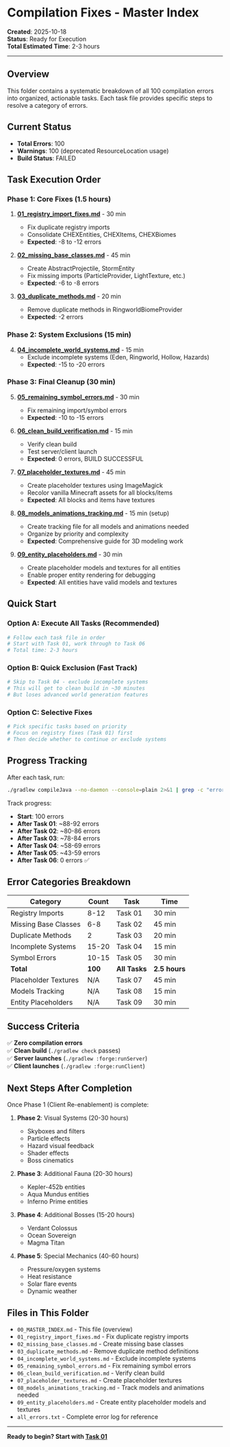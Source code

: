 # Compilation Fixes - Master Index

**Created**: 2025-10-18  
**Status**: Ready for Execution  
**Total Estimated Time**: 2-3 hours

---

## Overview

This folder contains a systematic breakdown of all 100 compilation errors into organized, actionable tasks. Each task file provides specific steps to resolve a category of errors.

## Current Status

- **Total Errors**: 100
- **Warnings**: 100 (deprecated ResourceLocation usage)
- **Build Status**: FAILED

## Task Execution Order

### Phase 1: Core Fixes (1.5 hours)

1. **[01_registry_import_fixes.md](01_registry_import_fixes.md)** - 30 min

   - Fix duplicate registry imports
   - Consolidate CHEXEntities, CHEXItems, CHEXBiomes
   - **Expected**: -8 to -12 errors

2. **[02_missing_base_classes.md](02_missing_base_classes.md)** - 45 min

   - Create AbstractProjectile, StormEntity
   - Fix missing imports (ParticleProvider, LightTexture, etc.)
   - **Expected**: -6 to -8 errors

3. **[03_duplicate_methods.md](03_duplicate_methods.md)** - 20 min
   - Remove duplicate methods in RingworldBiomeProvider
   - **Expected**: -2 errors

### Phase 2: System Exclusions (15 min)

4. **[04_incomplete_world_systems.md](04_incomplete_world_systems.md)** - 15 min
   - Exclude incomplete systems (Eden, Ringworld, Hollow, Hazards)
   - **Expected**: -15 to -20 errors

### Phase 3: Final Cleanup (30 min)

5. **[05_remaining_symbol_errors.md](05_remaining_symbol_errors.md)** - 30 min

   - Fix remaining import/symbol errors
   - **Expected**: -10 to -15 errors

6. **[06_clean_build_verification.md](06_clean_build_verification.md)** - 15 min

   - Verify clean build
   - Test server/client launch
   - **Expected**: 0 errors, BUILD SUCCESSFUL

7. **[07_placeholder_textures.md](07_placeholder_textures.md)** - 45 min

   - Create placeholder textures using ImageMagick
   - Recolor vanilla Minecraft assets for all blocks/items
   - **Expected**: All blocks and items have textures

8. **[08_models_animations_tracking.md](08_models_animations_tracking.md)** - 15 min (setup)

   - Create tracking file for all models and animations needed
   - Organize by priority and complexity
   - **Expected**: Comprehensive guide for 3D modeling work

9. **[09_entity_placeholders.md](09_entity_placeholders.md)** - 30 min
   - Create placeholder models and textures for all entities
   - Enable proper entity rendering for debugging
   - **Expected**: All entities have valid models and textures

## Quick Start

### Option A: Execute All Tasks (Recommended)

```bash
# Follow each task file in order
# Start with Task 01, work through to Task 06
# Total time: 2-3 hours
```

### Option B: Quick Exclusion (Fast Track)

```bash
# Skip to Task 04 - exclude incomplete systems
# This will get to clean build in ~30 minutes
# But loses advanced world generation features
```

### Option C: Selective Fixes

```bash
# Pick specific tasks based on priority
# Focus on registry fixes (Task 01) first
# Then decide whether to continue or exclude systems
```

## Progress Tracking

After each task, run:

```bash
./gradlew compileJava --no-daemon --console=plain 2>&1 | grep -c "error:"
```

Track progress:

- **Start**: 100 errors
- **After Task 01**: ~88-92 errors
- **After Task 02**: ~80-86 errors
- **After Task 03**: ~78-84 errors
- **After Task 04**: ~58-69 errors
- **After Task 05**: ~43-59 errors
- **After Task 06**: 0 errors ✅

## Error Categories Breakdown

| Category             | Count   | Task          | Time          |
| -------------------- | ------- | ------------- | ------------- |
| Registry Imports     | 8-12    | Task 01       | 30 min        |
| Missing Base Classes | 6-8     | Task 02       | 45 min        |
| Duplicate Methods    | 2       | Task 03       | 20 min        |
| Incomplete Systems   | 15-20   | Task 04       | 15 min        |
| Symbol Errors        | 10-15   | Task 05       | 30 min        |
| **Total**            | **100** | **All Tasks** | **2.5 hours** |
| Placeholder Textures | N/A     | Task 07       | 45 min        |
| Models Tracking      | N/A     | Task 08       | 15 min        |
| Entity Placeholders  | N/A     | Task 09       | 30 min        |

## Success Criteria

✅ **Zero compilation errors**  
✅ **Clean build** (`./gradlew check` passes)  
✅ **Server launches** (`./gradlew :forge:runServer`)  
✅ **Client launches** (`./gradlew :forge:runClient`)

## Next Steps After Completion

Once Phase 1 (Client Re-enablement) is complete:

1. **Phase 2**: Visual Systems (20-30 hours)

   - Skyboxes and filters
   - Particle effects
   - Hazard visual feedback
   - Shader effects
   - Boss cinematics

2. **Phase 3**: Additional Fauna (20-30 hours)

   - Kepler-452b entities
   - Aqua Mundus entities
   - Inferno Prime entities

3. **Phase 4**: Additional Bosses (15-20 hours)

   - Verdant Colossus
   - Ocean Sovereign
   - Magma Titan

4. **Phase 5**: Special Mechanics (40-60 hours)
   - Pressure/oxygen systems
   - Heat resistance
   - Solar flare events
   - Dynamic weather

## Files in This Folder

- `00_MASTER_INDEX.md` - This file (overview)
- `01_registry_import_fixes.md` - Fix duplicate registry imports
- `02_missing_base_classes.md` - Create missing base classes
- `03_duplicate_methods.md` - Remove duplicate method definitions
- `04_incomplete_world_systems.md` - Exclude incomplete systems
- `05_remaining_symbol_errors.md` - Fix remaining symbol errors
- `06_clean_build_verification.md` - Verify clean build
- `07_placeholder_textures.md` - Create placeholder textures
- `08_models_animations_tracking.md` - Track models and animations needed
- `09_entity_placeholders.md` - Create entity placeholder models and textures
- `all_errors.txt` - Complete error log for reference

---

**Ready to begin? Start with [Task 01](01_registry_import_fixes.md)**
